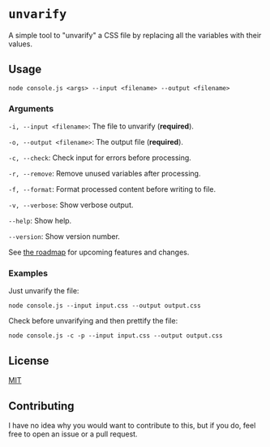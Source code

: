 # `unvarify`

A simple tool to "unvarify" a CSS file by replacing all the variables with their values. 

## Usage

```
node console.js <args> --input <filename> --output <filename>
```

### Arguments

`-i, --input <filename>`: The file to unvarify (**required**).

`-o, --output <filename>`: The output file (**required**).

`-c, --check`: Check input for errors before processing.

`-r, --remove`: Remove unused variables after processing.

`-f, --format`: Format processed content before writing to file.

`-v, --verbose`: Show verbose output.

`--help`: Show help.

`--version`: Show version number.


See [the roadmap](ROADMAP.md) for upcoming features and changes.

### Examples

Just unvarify the file:
```
node console.js --input input.css --output output.css
```

Check before unvarifying and then prettify the file:
```
node console.js -c -p --input input.css --output output.css
```

## License

[MIT](LICENSE)

## Contributing

I have no idea why you would want to contribute to this, but if you do, feel free to open an issue or a pull request.